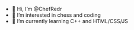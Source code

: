 - 👋 Hi, I’m @ChefRedr
- 👀 I’m interested in chess and coding
- 🌱 I’m currently learning C++ and HTML/CSS/JS

<!---
ChefRedr/ChefRedr is a ✨ special ✨ repository because its `README.md` (this file) appears on your GitHub profile.
You can click the Preview link to take a look at your changes.
--->
